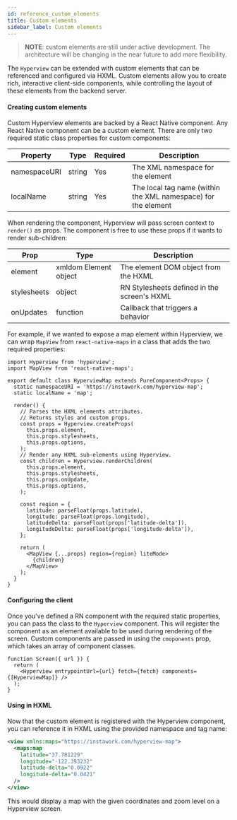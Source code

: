 ```yaml
---
id: reference_custom_elements
title: Custom elements
sidebar_label: Custom elements
---
```


> **NOTE**: custom elements are still under active development. The architecture will be changing in the near future to add more flexibility.

The `Hyperview` can be extended with custom elements that can be referenced and configured via HXML. Custom elements allow you to create rich, interactive client-side components, while controlling the layout of these elements from the backend server.

#### Creating custom elements

Custom Hyperview elements are backed by a React Native component. Any React Native component can be a custom element. There are only two required static class properties for custom components:

| Property     | Type   | Required | Description                                                   |
| ------------ | ------ | -------- | ------------------------------------------------------------- |
| namespaceURI | string | Yes      | The XML namespace for the element                             |
| localName    | string | Yes      | The local tag name (within the XML namespace) for the element |

When rendering the component, Hyperview will pass screen context to `render()` as props. The component is free to use these props if it wants to render sub-children:

| Prop        | Type                  | Description                                 |
| ----------- | --------------------- | ------------------------------------------- |
| element     | xmldom Element object | The element DOM object from the HXML        |
| stylesheets | object                | RN Stylesheets defined in the screen's HXML |
| onUpdates   | function              | Callback that triggers a behavior           |

For example, if we wanted to expose a map element within Hyperview, we can wrap `MapView` from `react-native-maps` in a class that adds the two required properties:

```es6
import Hyperview from 'hyperview';
import MapView from 'react-native-maps';

export default class HyperviewMap extends PureComponent<Props> {
  static namespaceURI = 'https://instawork.com/hyperview-map';
  static localName = 'map';

  render() {
    // Parses the HXML elements attributes.
    // Returns styles and custom props.
    const props = Hyperview.createProps(
      this.props.element,
      this.props.stylesheets,
      this.props.options,
    );
    // Render any HXML sub-elements using Hyperview.
    const children = Hyperview.renderChildren(
      this.props.element,
      this.props.stylesheets,
      this.props.onUpdate,
      this.props.options,
    );

    const region = {
      latitude: parseFloat(props.latitude),
      longitude: parseFloat(props.longitude),
      latitudeDelta: parseFloat(props['latitude-delta']),
      longitudeDelta: parseFloat(props['longitude-delta']),
    };

    return (
      <MapView {...props} region={region} liteMode>
        {children}
      </MapView>
    );
  }
}
```

#### Configuring the client

Once you've defined a RN component with the required static properties, you can pass the class to the `Hyperview` component. This will register the component as an element available to be used during rendering of the screen. Custom components are passed in using the `cmoponents` prop, which takes an array of component classes.

```es6
function Screen({ url }) {
  return (
    <Hyperview entrypointUrl={url} fetch={fetch} components={[HyperviewMap]} />
  );
}
```

#### Using in HXML

Now that the custom element is registered with the Hyperview component, you can reference it in HXML using the provided namespace and tag name:

```xml
<view xmlns:maps="https://instawork.com/hyperview-map">
  <maps:map
    latitude="37.781229"
    longitude="-122.393232"
    latitude-delta="0.0922"
    longitude-delta="0.0421"
  />
</view>
```

This would display a map with the given coordinates and zoom level on a Hyperview screen.
